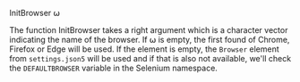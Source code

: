 InitBrowser ⍵

The function InitBrowser takes a right argument which is a character vector indicating the name of the browser. If ⍵ is empty, the first found of Chrome, Firefox or Edge will be used. If the element is empty, the `Browser` element from `settings.json5` will be used and if that is also not available, we'll check the `DEFAULTBROWSER` variable in the Selenium namespace.